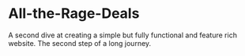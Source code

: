 # All-the-Rage-Deals
A second dive at creating a simple but fully functional and feature rich website. The second step of a long journey.
